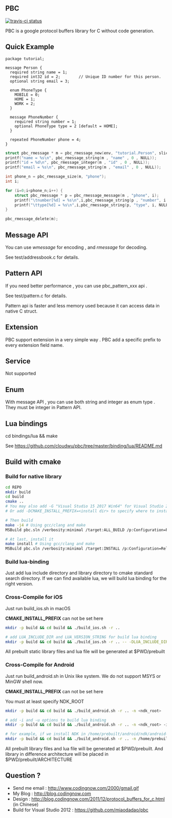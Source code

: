 ## PBC

[![travis-ci status](https://travis-ci.org/cloudwu/pbc.svg?branch=master)](https://travis-ci.org/cloudwu/pbc)

PBC is a google protocol buffers library for C without code generation.

## Quick Example

    package tutorial;
    
    message Person {
      required string name = 1;
      required int32 id = 2;        // Unique ID number for this person.
      optional string email = 3;
    
      enum PhoneType {
        MOBILE = 0;
        HOME = 1;
        WORK = 2;
      }
    
      message PhoneNumber {
        required string number = 1;
        optional PhoneType type = 2 [default = HOME];
      }
    
      repeated PhoneNumber phone = 4;
    }

```C
struct pbc_rmessage * m = pbc_rmessage_new(env, "tutorial.Person", slice);
printf("name = %s\n", pbc_rmessage_string(m , "name" , 0 , NULL));
printf("id = %d\n", pbc_rmessage_integer(m , "id" , 0 , NULL));
printf("email = %s\n", pbc_rmessage_string(m , "email" , 0 , NULL));

int phone_n = pbc_rmessage_size(m, "phone");
int i;

for (i=0;i<phone_n;i++) {
	struct pbc_rmessage * p = pbc_rmessage_message(m , "phone", i);
	printf("\tnumber[%d] = %s\n",i,pbc_rmessage_string(p , "number", i ,NULL));
	printf("\ttype[%d] = %s\n",i,pbc_rmessage_string(p, "type", i, NULL));
}

pbc_rmessage_delete(m);
```

## Message API

You can use *wmessage* for encoding , and *rmessage* for decoding.

See test/addressbook.c for details.

## Pattern API

If you need better performance , you can use pbc_pattern_xxx api .

See test/pattern.c for details.

Pattern api is faster and less memory used because it can access data in native C struct.

## Extension

PBC support extension in a very simple way . PBC add a specific prefix to every extension field name. 

## Service

Not supported

## Enum

With message API , you can use both string and integer as enum type . They must be integer in Pattern API. 

## Lua bindings

cd bindings/lua && make

See https://github.com/cloudwu/pbc/tree/master/binding/lua/README.md

## Build with cmake
### Build for native library
```bash
cd REPO
mkdir build
cd build
cmake .. 
# You may also add -G "Visual Studio 15 2017 Win64" for Visual Studio 2017 and win64 or -G "MSYS Makefils" for MinGW
# Or add -DCMAKE_INSTALL_PREFIX=<install dir> to specify where to install when run make install

# Then build
make -j4 # Using gcc/clang and make
MSBuild pbc.sln /verbosity:minimal /target:ALL_BUILD /p:Configuration=RelWithDebInfo /p:Platform=x64 # Using Visual Studio, usually in C:\Program Files (x86)\MSBuild\15.0 or C:\Program Files (x86)\Microsoft Visual Studio\2017\Community\MSBuild\15.0\Bin\

# At last, install it
make install # Using gcc/clang and make
MSBuild pbc.sln /verbosity:minimal /target:INSTALL /p:Configuration=RelWithDebInfo /p:Platform=x64 # Using Visual Studio
```

### Build lua-binding
Just add lua include directory and library directory to cmake standard search directory. If we can find available lua, we will build lua binding for the right version.

### Cross-Compile for iOS
Just run build_ios.sh in macOS

**CMAKE_INSTALL_PREFIX** can not be set here

```bash
mkdir -p build && cd build && ./build_ios.sh -r ..

# add LUA_INCLUDE_DIR and LUA_VERSION_STRING for build lua binding
mkdir -p build && cd build && ./build_ios.sh -r .. -- -DLUA_INCLUDE_DIR=<where has lua.h> -DLUA_VERSION_STRING=<5.1 or 5.3>
```

All prebuilt static library files and lua file will be generated at $PWD/prebuilt

### Cross-Compile for Android
Just run build_android.sh in Unix like system. We do not support MSYS or MinGW shell now.

**CMAKE_INSTALL_PREFIX** can not be set here

You must at least specify NDK_ROOT
```bash
mkdir -p build && cd build && ./build_android.sh -r .. -n <ndk_root>

# add -i and -u options to build lua binding
mkdir -p build && cd build && ./build_android.sh -r .. -n <ndk_root> -i <where has lua.h or ARCHITECTURE/lua.h> -u <where ARCHITECTURE/[library pattern] in it>

# for example, if we install NDK in /home/prebuilt/android/ndk/android-ndk-r13b, and lua.h in /home/prebuilt/lua/luajit/include/luajit-2.0/ and armeabi-v7a/libluajit-5.1.[a|so] x86/libluajit-5.1.[a|so] x86_64/libluajit-5.1.[a|so] arm64-v8a/libluajit-5.1.[a|so] .. in /home/prebuilt/lua/luajit/include/lib, we can use the command below
mkdir -p build && cd build && ./build_android.sh -r .. -n /home/prebuilt/android/ndk/android-ndk-r13b -i /home/prebuilt/lua/luajit/include/luajit-2.0 -u /home/prebuilt/lua/luajit/include/lib
```

All prebuilt library files and lua file will be generated at $PWD/prebuilt. And library in difference architecture will be placed in $PWD/prebuilt/ARCHITECTURE


## Question ?

* Send me email : http://www.codingnow.com/2000/gmail.gif
* My Blog : http://blog.codingnow.com
* Design : http://blog.codingnow.com/2011/12/protocol_buffers_for_c.html (in Chinese)
* Build for Visual Studio 2012 : https://github.com/miaodadao/pbc


